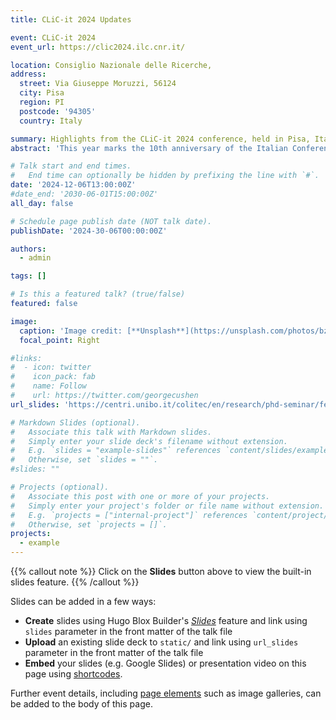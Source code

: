 ```yaml
---
title: CLiC-it 2024 Updates

event: CLiC-it 2024
event_url: https://clic2024.ilc.cnr.it/

location: Consiglio Nazionale delle Ricerche,
address:
  street: Via Giuseppe Moruzzi, 56124 
  city: Pisa
  region: PI
  postcode: '94305'
  country: Italy

summary: Highlights from the CLiC-it 2024 conference, held in Pisa, Italy.
abstract: 'This year marks the 10th anniversary of the Italian Conference on Computational Linguistics. To celebrate this important achievement for the whole Italian community, CLiC-it 2024 is held in Pisa, like for its first edition in 2014, from 4th to 6th December 2024.'

# Talk start and end times.
#   End time can optionally be hidden by prefixing the line with `#`.
date: '2024-12-06T13:00:00Z'
#date_end: '2030-06-01T15:00:00Z'
all_day: false

# Schedule page publish date (NOT talk date).
publishDate: '2024-30-06T00:00:00Z'

authors:
  - admin

tags: []

# Is this a featured talk? (true/false)
featured: false

image:
  caption: 'Image credit: [**Unsplash**](https://unsplash.com/photos/bzdhc5b3Bxs)'
  focal_point: Right

#links:
#  - icon: twitter
#    icon_pack: fab
#    name: Follow
#    url: https://twitter.com/georgecushen
url_slides: 'https://centri.unibo.it/colitec/en/research/phd-seminar/fedotova_overview_clic-it2024.pdf/@@download/file/fedotova_overview_CLiC-it2024.pdf'

# Markdown Slides (optional).
#   Associate this talk with Markdown slides.
#   Simply enter your slide deck's filename without extension.
#   E.g. `slides = "example-slides"` references `content/slides/example-slides.md`.
#   Otherwise, set `slides = ""`.
#slides: ""

# Projects (optional).
#   Associate this post with one or more of your projects.
#   Simply enter your project's folder or file name without extension.
#   E.g. `projects = ["internal-project"]` references `content/project/deep-learning/index.md`.
#   Otherwise, set `projects = []`.
projects:
  - example
---
```


{{% callout note %}}
Click on the **Slides** button above to view the built-in slides feature.
{{% /callout %}}

Slides can be added in a few ways:

- **Create** slides using Hugo Blox Builder's [_Slides_](https://docs.hugoblox.com/reference/content-types/) feature and link using `slides` parameter in the front matter of the talk file
- **Upload** an existing slide deck to `static/` and link using `url_slides` parameter in the front matter of the talk file
- **Embed** your slides (e.g. Google Slides) or presentation video on this page using [shortcodes](https://docs.hugoblox.com/reference/markdown/).

Further event details, including [page elements](https://docs.hugoblox.com/reference/markdown/) such as image galleries, can be added to the body of this page.

